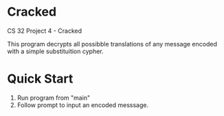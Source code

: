 # Cracked
CS 32 Project 4 - Cracked

This program decrypts all possibble translations of any message encoded with a simple substituition cypher.

# Quick Start
1) Run program from "main"
2) Follow prompt to input an encoded messsage.
